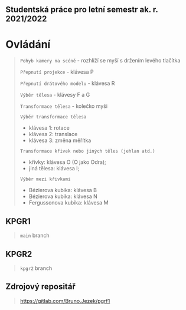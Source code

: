 ## Studentská práce pro letní semestr ak. r. 2021/2022

# Ovládání

>`Pohyb kamery na scéně` - rozhlíží se myší s držením levého tlačítka
>
>`Přepnutí projekce` - klávesa P
> 
>`Přepnutí drátového modelu` - klávesa R
> 
>`Výběr tělesa` - klávesy F a G
> 
>`Transformace tělesa` - kolečko myši
> 
>`Výběr transformace tělesa`
>- klávesa 1: rotace
>- klávesa 2: translace
>- klávesa 3: změna měřítka
> 
> `Transformace křivek nebo jiných těles (jehlan atd.)`
>- křivky: klávesa O (O jako Odra);
>- jiná tělesa: klávesa I;
> 
> `Výběr mezi křivkami`
>- Bézierova kubika: klávesa B 
>- Bézierova kubika: klávesa N
>- Fergussonova kubika: klávesa M


## KPGR1
> `main` branch

## KPGR2
> `kpgr2` branch

## Zdrojový repositář

> https://gitlab.com/Bruno.Jezek/pgrf1
